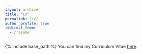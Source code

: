 ```yaml
---
layout: archive
title: "CV"
permalink: /cv/
author_profile: true
redirect_from:
  - /resume
---
```


{% include base_path %}
You can find my Curriculum Vitae [here](HQian_cv_jul24.pdf).
